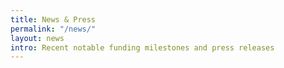 ```yaml
---
title: News & Press
permalink: "/news/"
layout: news
intro: Recent notable funding milestones and press releases
---
```


